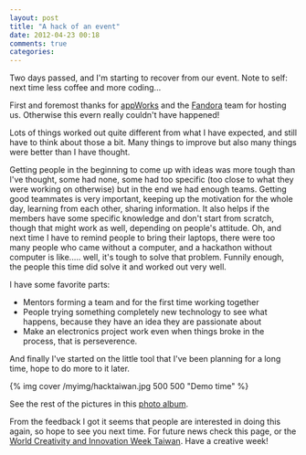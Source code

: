 ```yaml
---
layout: post
title: "A hack of an event"
date: 2012-04-23 00:18
comments: true
categories: 
---
```

Two days passed, and I'm starting to recover from our event. Note to self: next time less coffee and more coding...

First and foremost thanks for [appWorks](http://appworks.tw) and the [Fandora](http://fandora.tw) team for hosting us. Otherwise this evern really couldn't have happened!

Lots of things worked out quite different from what I have expected, and still have to think about those a bit. Many things to improve but also many things were better than I have thought.

Getting people in the beginning to come up with ideas was more tough than I've thought, some had none, some had too specific (too close to what they were working on otherwise) but in the end we had enough teams. Getting good teammates is very important, keeping up the motivation for the whole day, learning from each other, sharing information. It also helps if the members have some specific knowledge and don't start from scratch, though that might work as well, depending on people's attitude. Oh, and next time I have to remind people to bring their laptops, there were too many people who came without a computer, and a hackathon without computer is like..... well, it's tough to solve that problem. Funnily enough, the people this time did solve it and worked out very well.

I have some favorite parts:

* Mentors forming a team and for the first time working together
* People trying something completely new technology to see what happens, because they have an idea they are passionate about
* Make an electronics project work even when things broke in the process, that is perseverence.

And finally I've started on the little tool that I've been planning for a long time, hope to do more to it later.

{% img cover /myimg/hacktaiwan.jpg 500 500 "Demo time" %}

See the rest of the pictures in this [photo album](https://plus.google.com/photos/116948925972911973649/albums/5734267784489398881).

From the feedback I got it seems that people are interested in doing this again, so hope to see you next time. For future news check this page, or the [World Creativity and Innovation Week Taiwan](https://www.facebook.com/WCIWTaiwan). Have a creative week!